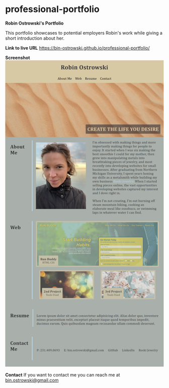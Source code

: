 # professional-portfolio
**Robin Ostrowski's Portfolio**

This portfolio showcases to potential employers Robin's work while giving a short introduction about her.

**Link to live URL**
https://bin-ostrowski.github.io/professional-portfolio/


**Screenshot**
![Screenshot](screenshot.png)

**Contact**
If you want to contact me you can reach me at bin.ostrowski@gmail.com
